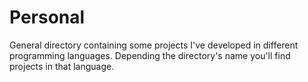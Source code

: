 # Personal
General directory containing some projects I've developed in different programming languages. 
Depending the directory's name you'll find projects in that language.
